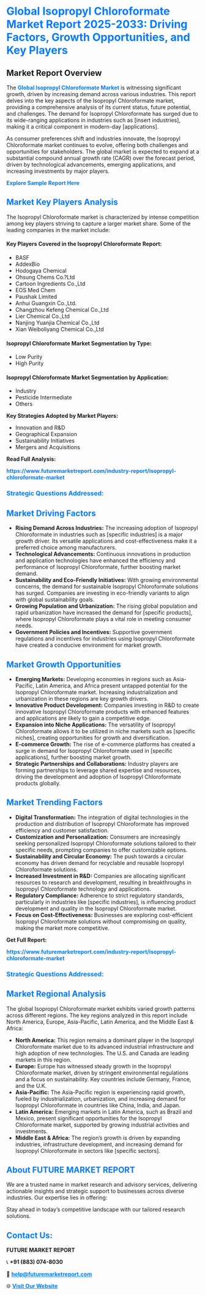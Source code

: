 <h1 style="color: #007BFF;">Global Isopropyl Chloroformate Market Report 2025-2033: Driving Factors, Growth Opportunities, and Key Players</h1>

<section id="overview">
<h2>Market Report Overview</h2>
<p>The <a href="https://www.futuremarketreport.com/industry-report/isopropyl-chloroformate-market" style="color: #007BFF; text-decoration: none;"><strong>Global Isopropyl Chloroformate Market</strong></a> is witnessing significant growth, driven by increasing demand across various industries. This report delves into the key aspects of the Isopropyl Chloroformate market, providing a comprehensive analysis of its current status, future potential, and challenges. The demand for Isopropyl Chloroformate has surged due to its wide-ranging applications in industries such as [insert industries], making it a critical component in modern-day [applications].</p>
<p>As consumer preferences shift and industries innovate, the Isopropyl Chloroformate market continues to evolve, offering both challenges and opportunities for stakeholders. The global market is expected to expand at a substantial compound annual growth rate (CAGR) over the forecast period, driven by technological advancements, emerging applications, and increasing investments by major players.</p>
</section>

<section id="overview">
<p><a href="https://www.futuremarketreport.com/request-sample/reportId=84918" style="color: #007BFF; text-decoration: none;"><strong>Explore Sample Report Here</strong></a></p>
</section>

<section id="key-players">
<h2 style="color: #007BFF;">Market Key Players Analysis</h2>
<p>The Isopropyl Chloroformate market is characterized by intense competition among key players striving to capture a larger market share. Some of the leading companies in the market include:</p>
<h4>Key Players Covered in the Isopropyl Chloroformate Report:</h4>
<ul><li>BASF</li><li>AddexBio</li><li>Hodogaya Chemical</li><li>Ohsung Chems Co.?Ltd</li><li>Cartoon Ingredients Co.,Ltd</li><li>EOS Med Chem</li><li>Paushak Limited</li><li>Anhui Guangxin Co.,Ltd.</li><li>Changzhou Kefeng Chemical Co.,Ltd</li><li>Lier Chemical Co.,Ltd</li><li>Nanjing Yuanjia Chemical Co.,Ltd</li><li>Xian Weiboliyang Chemical Co.,Ltd</li></ul>
<h4>Isopropyl Chloroformate Market Segmentation by Type:</h4>
<ul><li>Low Purity</li><li>High Purity</li></ul>

<h4>Isopropyl Chloroformate Market Segmentation by Application:</h4>
<ul><li>Industry</li><li>Pesticide Intermediate</li><li>Others</li></ul>
<p><strong>Key Strategies Adopted by Market Players:</strong></p>
<ul>
<li>Innovation and R&D</li>
<li>Geographical Expansion</li>
<li>Sustainability Initiatives</li>
<li>Mergers and Acquisitions</li>
</ul>
</section>

<section>
<p><strong>Read Full Analysis: </strong></p><a href="https://www.futuremarketreport.com/industry-report/isopropyl-chloroformate-market" style="color: #007BFF; text-decoration: none;"><strong>https://www.futuremarketreport.com/industry-report/isopropyl-chloroformate-market</strong></a>
<h3 style="color: #007BFF;">Strategic Questions Addressed:</h3>
</section>

<section id="driving-factors">
<h2 style="color: #007BFF;">Market Driving Factors</h2>
<ul>
<li><strong>Rising Demand Across Industries:</strong> The increasing adoption of Isopropyl Chloroformate in industries such as [specific industries] is a major growth driver. Its versatile applications and cost-effectiveness make it a preferred choice among manufacturers.</li>
<li><strong>Technological Advancements:</strong> Continuous innovations in production and application technologies have enhanced the efficiency and performance of Isopropyl Chloroformate, further boosting market demand.</li>
<li><strong>Sustainability and Eco-Friendly Initiatives:</strong> With growing environmental concerns, the demand for sustainable Isopropyl Chloroformate solutions has surged. Companies are investing in eco-friendly variants to align with global sustainability goals.</li>
<li><strong>Growing Population and Urbanization:</strong> The rising global population and rapid urbanization have increased the demand for [specific products], where Isopropyl Chloroformate plays a vital role in meeting consumer needs.</li>
<li><strong>Government Policies and Incentives:</strong> Supportive government regulations and incentives for industries using Isopropyl Chloroformate have created a conducive environment for market growth.</li>
</ul>
</section>

<section id="growth-opportunities">
<h2 style="color: #007BFF;">Market Growth Opportunities</h2>
<ul>
<li><strong>Emerging Markets:</strong> Developing economies in regions such as Asia-Pacific, Latin America, and Africa present untapped potential for the Isopropyl Chloroformate market. Increasing industrialization and urbanization in these regions are key growth drivers.</li>
<li><strong>Innovative Product Development:</strong> Companies investing in R&D to create innovative Isopropyl Chloroformate products with enhanced features and applications are likely to gain a competitive edge.</li>
<li><strong>Expansion into Niche Applications:</strong> The versatility of Isopropyl Chloroformate allows it to be utilized in niche markets such as [specific niches], creating opportunities for growth and diversification.</li>
<li><strong>E-commerce Growth:</strong> The rise of e-commerce platforms has created a surge in demand for Isopropyl Chloroformate used in [specific applications], further boosting market growth.</li>
<li><strong>Strategic Partnerships and Collaborations:</strong> Industry players are forming partnerships to leverage shared expertise and resources, driving the development and adoption of Isopropyl Chloroformate products globally.</li>
</ul>
</section>

<section id="trending-factors">
<h2 style="color: #007BFF;">Market Trending Factors</h2>
<ul>
<li><strong>Digital Transformation:</strong> The integration of digital technologies in the production and distribution of Isopropyl Chloroformate has improved efficiency and customer satisfaction.</li>
<li><strong>Customization and Personalization:</strong> Consumers are increasingly seeking personalized Isopropyl Chloroformate solutions tailored to their specific needs, prompting companies to offer customizable options.</li>
<li><strong>Sustainability and Circular Economy:</strong> The push towards a circular economy has driven demand for recyclable and reusable Isopropyl Chloroformate solutions.</li>
<li><strong>Increased Investment in R&D:</strong> Companies are allocating significant resources to research and development, resulting in breakthroughs in Isopropyl Chloroformate technology and applications.</li>
<li><strong>Regulatory Compliance:</strong> Adherence to strict regulatory standards, particularly in industries like [specific industries], is influencing product development and quality in the Isopropyl Chloroformate market.</li>
<li><strong>Focus on Cost-Effectiveness:</strong> Businesses are exploring cost-efficient Isopropyl Chloroformate solutions without compromising on quality, making the market more competitive.</li>
</ul>
</section>

<section>
<p><strong>Get Full Report: </strong></p><a href="https://www.futuremarketreport.com/industry-report/isopropyl-chloroformate-market" style="color: #007BFF; text-decoration: none;"><strong>https://www.futuremarketreport.com/industry-report/isopropyl-chloroformate-market</strong></a>
<h3 style="color: #007BFF;">Strategic Questions Addressed:</h3>
</section>


<section id="regional-analysis">
<h2 style="color: #007BFF;">Market Regional Analysis</h2>
<p>The global Isopropyl Chloroformate market exhibits varied growth patterns across different regions. The key regions analyzed in this report include North America, Europe, Asia-Pacific, Latin America, and the Middle East & Africa:</p>
<ul>
<li><strong>North America:</strong> This region remains a dominant player in the Isopropyl Chloroformate market due to its advanced industrial infrastructure and high adoption of new technologies. The U.S. and Canada are leading markets in this region.</li>
<li><strong>Europe:</strong> Europe has witnessed steady growth in the Isopropyl Chloroformate market, driven by stringent environmental regulations and a focus on sustainability. Key countries include Germany, France, and the U.K.</li>
<li><strong>Asia-Pacific:</strong> The Asia-Pacific region is experiencing rapid growth, fueled by industrialization, urbanization, and increasing demand for Isopropyl Chloroformate in countries like China, India, and Japan.</li>
<li><strong>Latin America:</strong> Emerging markets in Latin America, such as Brazil and Mexico, present significant opportunities for the Isopropyl Chloroformate market, supported by growing industrial activities and investments.</li>
<li><strong>Middle East & Africa:</strong> The region’s growth is driven by expanding industries, infrastructure development, and increasing demand for Isopropyl Chloroformate in sectors like [specific sectors].</li>
</ul>
</section>

<footer>
<h2 style="color: #007BFF;">About FUTURE MARKET REPORT</h2>
<p>We are a trusted name in market research and advisory services, delivering actionable insights and strategic support to businesses across diverse industries. Our expertise lies in offering:</p>

<p>Stay ahead in today’s competitive landscape with our tailored research solutions.</p>

<h2 style="color: #007BFF;">Contact Us:</h2>
<p><strong>FUTURE MARKET REPORT</strong></p>
<p>📞 <strong>+91 (883) 074-8030</strong></p>
<p>📧 <strong><a href="mailto:help@futuremarketreport.com" style="color: #007BFF;">help@futuremarketreport.com</a></strong></p>
<p>🌐 <strong><a href="https://www.futuremarketreport.com/" style="color: #007BFF;">Visit Our Website</a></strong></p>
</footer>